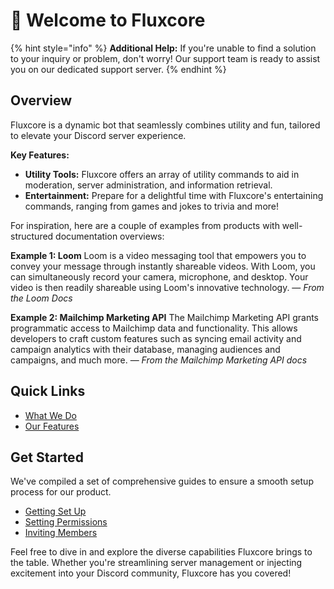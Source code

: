 # 👋 Welcome to Fluxcore

{% hint style="info" %}
**Additional Help:** If you're unable to find a solution to your inquiry or problem, don't worry! Our support team is ready to assist you on our dedicated support server.
{% endhint %}

## Overview

Fluxcore is a dynamic bot that seamlessly combines utility and fun, tailored to elevate your Discord server experience.

**Key Features:**
- **Utility Tools:** Fluxcore offers an array of utility commands to aid in moderation, server administration, and information retrieval.
- **Entertainment:** Prepare for a delightful time with Fluxcore's entertaining commands, ranging from games and jokes to trivia and more!

For inspiration, here are a couple of examples from products with well-structured documentation overviews:

**Example 1: Loom**
Loom is a video messaging tool that empowers you to convey your message through instantly shareable videos. With Loom, you can simultaneously record your camera, microphone, and desktop. Your video is then readily shareable using Loom's innovative technology.
— *From the Loom Docs*

**Example 2: Mailchimp Marketing API**
The Mailchimp Marketing API grants programmatic access to Mailchimp data and functionality. This allows developers to craft custom features such as syncing email activity and campaign analytics with their database, managing audiences and campaigns, and much more.
— *From the Mailchimp Marketing API docs*

## Quick Links

- [What We Do](overview/what-we-do.md)
- [Our Features](overview/our-features.md)

## Get Started

We've compiled a set of comprehensive guides to ensure a smooth setup process for our product.

- [Getting Set Up](fundamentals/getting-set-up/)
- [Setting Permissions](fundamentals/getting-set-up/setting-permissions.md)
- [Inviting Members](fundamentals/getting-set-up/inviting-members.md)

Feel free to dive in and explore the diverse capabilities Fluxcore brings to the table. Whether you're streamlining server management or injecting excitement into your Discord community, Fluxcore has you covered!
